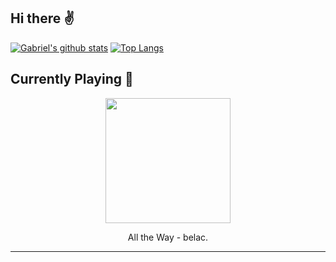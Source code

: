 ## Hi there :v: 
[![Gabriel's github stats](https://github-readme-stats.vercel.app/api?username=gajalves&show_icons=true&theme=dark)](https://github.com/anuraghazra/github-readme-stats)
[![Top Langs](https://github-readme-stats.vercel.app/api/top-langs/?username=gajalves&layout=compact&theme=dark)](https://github.com/anuraghazra/github-readme-stats)
## Currently Playing :musical_note: 
<p align="center"><img width="200" src="https://i.scdn.co/image/ab67616d0000b2731b98c07c6b87a1dc061519e1"></p><p align="center"> All the Way - belac. </p>
 
---